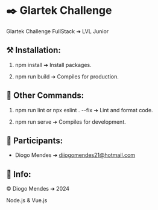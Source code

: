 # ✒️ Glartek Challenge

Glartek Challenge FullStack ➔ LVL Junior

## ⚒️ Installation:

1. npm install ➔ Install packages.

2. npm run build ➔ Compiles for production.

## 📖 Other Commands:

1. npm run lint or npx eslint . --fix ➔ Lint and format code.

2. npm run serve ➔ Compiles for development.

## 🧑 Participants:
* Diogo Mendes ➔ diiogomendes21@hotmail.com

## 🔧 Info:
© Diogo Mendes ➔ 2024

Node.js & Vue.js